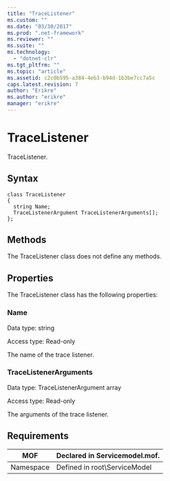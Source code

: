 ```yaml
---
title: "TraceListener"
ms.custom: ""
ms.date: "03/30/2017"
ms.prod: ".net-framework"
ms.reviewer: ""
ms.suite: ""
ms.technology: 
  - "dotnet-clr"
ms.tgt_pltfrm: ""
ms.topic: "article"
ms.assetid: c2c0b595-a384-4eb3-b94d-1b3be7cc7a5c
caps.latest.revision: 7
author: "Erikre"
ms.author: "erikre"
manager: "erikre"
---
```

# TraceListener
TraceListener.  
  
## Syntax  
  
```  
class TraceListener  
{  
  string Name;  
  TraceListenerArgument TraceListenerArguments[];  
};  
```  
  
## Methods  
 The TraceListener class does not define any methods.  
  
## Properties  
 The TraceListener class has the following properties:  
  
### Name  
 Data type: string  
  
 Access type: Read-only  
  
 The name of the trace listener.  
  
### TraceListenerArguments  
 Data type: TraceListenerArgument array  
  
 Access type: Read-only  
  
 The arguments of the trace listener.  
  
## Requirements  
  
|MOF|Declared in Servicemodel.mof.|  
|---------|-----------------------------------|  
|Namespace|Defined in root\ServiceModel|
